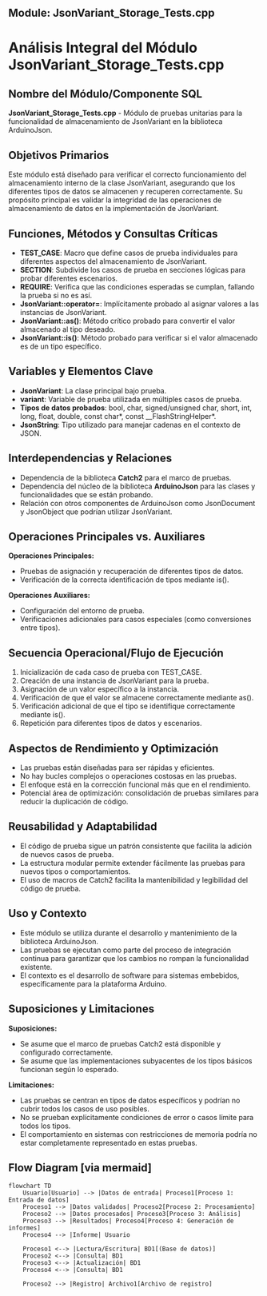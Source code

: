 ## Module: JsonVariant_Storage_Tests.cpp
# Análisis Integral del Módulo JsonVariant_Storage_Tests.cpp

## Nombre del Módulo/Componente SQL
**JsonVariant_Storage_Tests.cpp** - Módulo de pruebas unitarias para la funcionalidad de almacenamiento de JsonVariant en la biblioteca ArduinoJson.

## Objetivos Primarios
Este módulo está diseñado para verificar el correcto funcionamiento del almacenamiento interno de la clase JsonVariant, asegurando que los diferentes tipos de datos se almacenen y recuperen correctamente. Su propósito principal es validar la integridad de las operaciones de almacenamiento de datos en la implementación de JsonVariant.

## Funciones, Métodos y Consultas Críticas
- **TEST_CASE**: Macro que define casos de prueba individuales para diferentes aspectos del almacenamiento de JsonVariant.
- **SECTION**: Subdivide los casos de prueba en secciones lógicas para probar diferentes escenarios.
- **REQUIRE**: Verifica que las condiciones esperadas se cumplan, fallando la prueba si no es así.
- **JsonVariant::operator=**: Implícitamente probado al asignar valores a las instancias de JsonVariant.
- **JsonVariant::as<T>()**: Método crítico probado para convertir el valor almacenado al tipo deseado.
- **JsonVariant::is<T>()**: Método probado para verificar si el valor almacenado es de un tipo específico.

## Variables y Elementos Clave
- **JsonVariant**: La clase principal bajo prueba.
- **variant**: Variable de prueba utilizada en múltiples casos de prueba.
- **Tipos de datos probados**: bool, char, signed/unsigned char, short, int, long, float, double, const char*, const __FlashStringHelper*.
- **JsonString**: Tipo utilizado para manejar cadenas en el contexto de JSON.

## Interdependencias y Relaciones
- Dependencia de la biblioteca **Catch2** para el marco de pruebas.
- Dependencia del núcleo de la biblioteca **ArduinoJson** para las clases y funcionalidades que se están probando.
- Relación con otros componentes de ArduinoJson como JsonDocument y JsonObject que podrían utilizar JsonVariant.

## Operaciones Principales vs. Auxiliares
**Operaciones Principales:**
- Pruebas de asignación y recuperación de diferentes tipos de datos.
- Verificación de la correcta identificación de tipos mediante is<T>().

**Operaciones Auxiliares:**
- Configuración del entorno de prueba.
- Verificaciones adicionales para casos especiales (como conversiones entre tipos).

## Secuencia Operacional/Flujo de Ejecución
1. Inicialización de cada caso de prueba con TEST_CASE.
2. Creación de una instancia de JsonVariant para la prueba.
3. Asignación de un valor específico a la instancia.
4. Verificación de que el valor se almacene correctamente mediante as<T>().
5. Verificación adicional de que el tipo se identifique correctamente mediante is<T>().
6. Repetición para diferentes tipos de datos y escenarios.

## Aspectos de Rendimiento y Optimización
- Las pruebas están diseñadas para ser rápidas y eficientes.
- No hay bucles complejos o operaciones costosas en las pruebas.
- El enfoque está en la corrección funcional más que en el rendimiento.
- Potencial área de optimización: consolidación de pruebas similares para reducir la duplicación de código.

## Reusabilidad y Adaptabilidad
- El código de prueba sigue un patrón consistente que facilita la adición de nuevos casos de prueba.
- La estructura modular permite extender fácilmente las pruebas para nuevos tipos o comportamientos.
- El uso de macros de Catch2 facilita la mantenibilidad y legibilidad del código de prueba.

## Uso y Contexto
- Este módulo se utiliza durante el desarrollo y mantenimiento de la biblioteca ArduinoJson.
- Las pruebas se ejecutan como parte del proceso de integración continua para garantizar que los cambios no rompan la funcionalidad existente.
- El contexto es el desarrollo de software para sistemas embebidos, específicamente para la plataforma Arduino.

## Suposiciones y Limitaciones
**Suposiciones:**
- Se asume que el marco de pruebas Catch2 está disponible y configurado correctamente.
- Se asume que las implementaciones subyacentes de los tipos básicos funcionan según lo esperado.

**Limitaciones:**
- Las pruebas se centran en tipos de datos específicos y podrían no cubrir todos los casos de uso posibles.
- No se prueban explícitamente condiciones de error o casos límite para todos los tipos.
- El comportamiento en sistemas con restricciones de memoria podría no estar completamente representado en estas pruebas.
## Flow Diagram [via mermaid]
```mermaid
flowchart TD
    Usuario[Usuario] --> |Datos de entrada| Proceso1[Proceso 1: Entrada de datos]
    Proceso1 --> |Datos validados| Proceso2[Proceso 2: Procesamiento]
    Proceso2 --> |Datos procesados| Proceso3[Proceso 3: Análisis]
    Proceso3 --> |Resultados| Proceso4[Proceso 4: Generación de informes]
    Proceso4 --> |Informe| Usuario
    
    Proceso1 <--> |Lectura/Escritura| BD1[(Base de datos)]
    Proceso2 <--> |Consulta| BD1
    Proceso3 <--> |Actualización| BD1
    Proceso4 <--> |Consulta| BD1
    
    Proceso2 --> |Registro| Archivo1[Archivo de registro]
```
